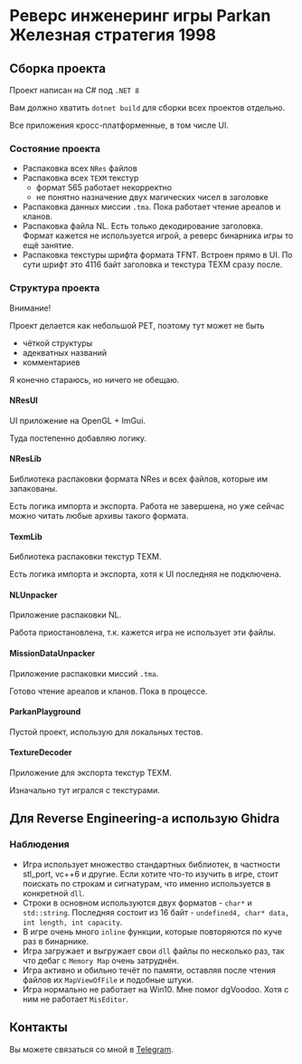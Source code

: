 # Реверс инженеринг игры Parkan Железная стратегия 1998

## Сборка проекта

Проект написан на C# под `.NET 8`

Вам должно хватить `dotnet build` для сборки всех проектов отдельно.

Все приложения кросс-платформенные, в том числе UI.

### Состояние проекта

- Распаковка всех `NRes` файлов
- Распаковка всех `TEXM` текстур
  + формат 565 работает некорректно
  + не понятно назначение двух магических чисел в заголовке
- Распаковка данных миссии `.tma`. Пока работает чтение ареалов и кланов.
- Распаковка файла NL. Есть только декодирование заголовка. Формат кажется не используется игрой, а реверс бинарника игры то ещё занятие.
- Распаковка текстуры шрифта формата TFNT. Встроен прямо в UI. По сути шрифт это 4116 байт заголовка и текстура TEXM сразу после.


### Структура проекта

Внимание! 

Проект делается как небольшой PET, поэтому тут может не быть 
- чёткой структуры
- адекватных названий
- комментариев 

Я конечно стараюсь, но ничего не обещаю.

#### NResUI

UI приложение на OpenGL + ImGui.

Туда постепенно добавляю логику.

#### NResLib

Библиотека распаковки формата NRes и всех файлов, которые им запакованы. 

Есть логика импорта и экспорта. Работа не завершена, но уже сейчас можно читать любые архивы такого формата.

#### TexmLib

Библиотека распаковки текстур TEXM.

Есть логика импорта и экспорта, хотя к UI последняя не подключена.

#### NLUnpacker

Приложение распаковки NL.

Работа приостановлена, т.к. кажется игра не использует эти файлы.

#### MissionDataUnpacker

Приложение распаковки миссий `.tma`.

Готово чтение ареалов и кланов. Пока в процессе.

#### ParkanPlayground

Пустой проект, использую для локальных тестов.

#### TextureDecoder

Приложение для экспорта текстур TEXM.

Изначально тут игрался с текстурами.


## Для Reverse Engineering-а использую Ghidra

### Наблюдения 

- Игра использует множество стандартных библиотек, в частности stl_port, vc++6 и другие. Если хотите что-то изучить в игре, стоит поискать по строкам и сигнатурам, что именно используется в конкретной `dll`.
- Строки в основном используются двух форматов - `char*` и `std::string`. Последняя состоит из 16 байт - `undefined4, char* data, int length, int capacity`.
- В игре очень много `inline` функции, которые повторяются по куче раз в бинарнике. 
- Игра загружает и выгружает свои `dll` файлы по несколько раз, так что дебаг с `Memory Map` очень затруднён.
- Игра активно и обильно течёт по памяти, оставляя после чтения файлов их `MapViewOfFile` и подобные штуки.
- Игра нормально не работает на Win10. Мне помог dgVoodoo. Хотя с ним не работает `MisEditor`.

## Контакты

Вы можете связаться со мной в [Telegram](https://t.me/bird_egop).